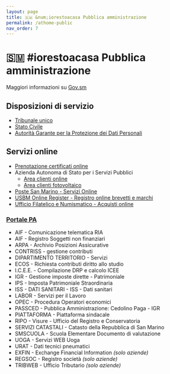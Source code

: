 ```yaml
---
layout: page
title: 🇸🇲 &num;iorestoacasa Pubblica amministrazione
permalink: /athome-public
nav_order: 7
---
```


# 🇸🇲 #iorestoacasa Pubblica amministrazione

Maggiori informazioni su [Gov.sm][govsm]

## Disposizioni di servizio

- [Tribunale unico][tribunale]
- [Stato Civile][statocivile]
- [Autorità Garante per la Protezione dei Dati Personali][agpdp]

## Servizi online

- [Prenotazione certificati online][PCO]
- Azienda Autonoma di Stato per i Servizi Pubblici
    - [Area clienti online][AASS]
    - [Area clienti fotovoltaico][FER]
- [Poste San Marino - Servizi Online][POSTE]
- [USBM Online Register - Registro online brevetti e marchi][USBM]
- [Ufficio Filatelico e Numismatico - Acquisti online][UFN]

### **[Portale PA](www.pa.sm)**

- AIF - Comunicazione telematica RIA
- AIF - Registro Soggetti non finanziari
- ARPA - Archivio Posizioni Assicurative
- CONTRISS - gestione contributi
- DIPARTIMENTO TERRITORIO - Servizi
- ECOS - Richiesta contributi diritto allo studio
- I.C.E.E. - Compilazione DRP e calcolo ICEE
- IGR - Gestione imposte  dirette - Patrimoniale
- IPS - Imposta Patrimoniale Straordinaria 
- ISS - DATI SANITARI - ISS -  Dati sanitari
- LABOR - Servizi per il Lavoro
- OPEC - Procedura Operatori economici
- PASSCED - Pubblica Amministrazione: Cedolino Paga - IGR
- PIATTAFORMA - Piattaforma sindacale
- RIPO - Visure - Ufficio del Registro e Conservatoria
- SERVIZI CATASTALI - Catasto della Repubblica di San Marino
- SMSCUOLA - Scuola Elementare Documento di valutazione
- UOGA - Servizi WEB Uoga
- URAT - Dati tecnici pneumatici
- EXFIN - Exchange Financial Information _(solo aziende)_
- REGSOC - Registro società _(solo aziende)_
- TRIBWEB - Ufficio Tributario _(solo aziende)_

[govsm]: https://www.gov.sm/topics/Argomenti/Emergenza-CoronaVirus.html
[tribunale]: https://www.gov.sm/dam/jcr:7f00debd-aced-4b22-9e23-13938d86d6c4/Disposizione%20di%20servizio%20TRIBUNALE%20UNICO.pdf
[statocivile]: https://www.gov.sm/dam/jcr:73838b02-767b-45be-ae4d-d9e587792093/STATO%20CIVILE%20coronavirus%20disposizioni.odt
[agpdp]: https://www.gov.sm/dam/jcr:54913078-6511-4701-a589-a075951b0110/Autorita%20Garante%20TDP%20comunicato%20stampa%2011.03.2020.docx
[PCO]: https://www.gov.sm/Prenotazione-certificati.html
[AASS]: https://areaclienti.aass.sm
[FER]: http://fotovoltaico.aass.sm/fotovoltaico/
[UFN]: https://www.ufn.sm/it/shop
[POSTE]: https://www.poste.sm/on-line/home/servizi/servizi-on-line.html
[USBM]: https://www.pa.sm/usbm/wopublish/wopublish-search/public/home;jsessionid=69F8E4BAD8E3FE9E20BD4FBAA511A74D?0